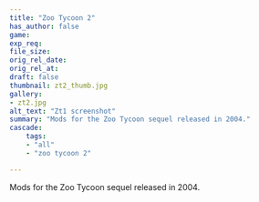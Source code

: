 ```yaml
---
title: "Zoo Tycoon 2"
has_author: false
game:
exp_req: 
file_size: 
orig_rel_date:
orig_rel_at:
draft: false
thumbnail: zt2_thumb.jpg
gallery:
- zt2.jpg
alt_text: "Zt1 screenshot"
summary: "Mods for the Zoo Tycoon sequel released in 2004."
cascade:
    tags: 
    - "all"
    - "zoo tycoon 2"

---
```


Mods for the Zoo Tycoon sequel released in 2004.